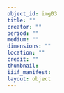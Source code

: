 ```yaml
---
object_id: img03
title: ""
creator: ""
period: ""
medium: ""
dimensions: ""
location: ""
credit: ""
thumbnail: 
iiif_manifest: 
layout: object
---
```



